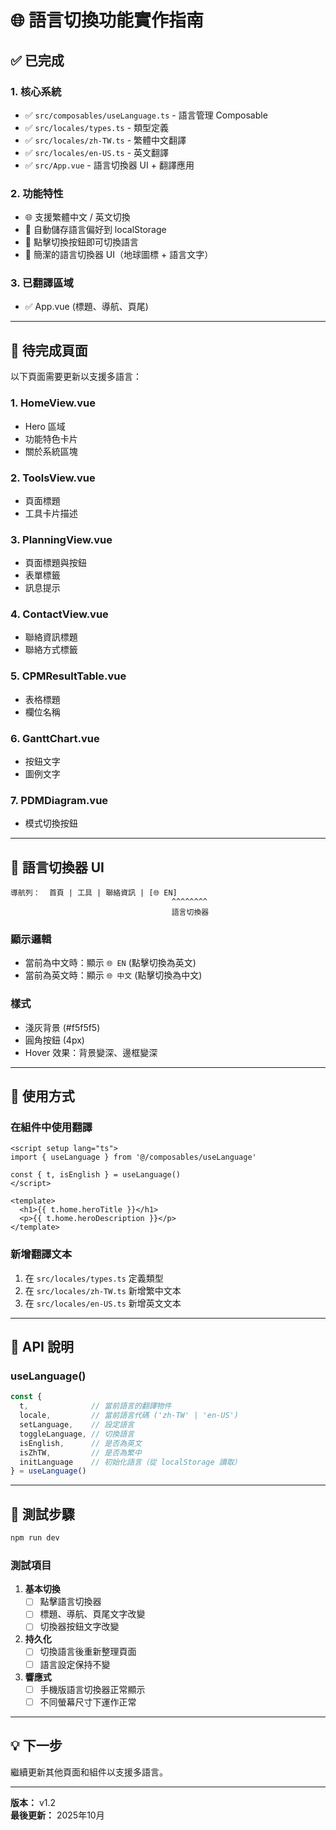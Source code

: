 # 🌐 語言切換功能實作指南

## ✅ 已完成

### 1. 核心系統
- ✅ `src/composables/useLanguage.ts` - 語言管理 Composable
- ✅ `src/locales/types.ts` - 類型定義
- ✅ `src/locales/zh-TW.ts` - 繁體中文翻譯
- ✅ `src/locales/en-US.ts` - 英文翻譯
- ✅ `src/App.vue` - 語言切換器 UI + 翻譯應用

### 2. 功能特性
- 🌐 支援繁體中文 / 英文切換
- 💾 自動儲存語言偏好到 localStorage
- 🔄 點擊切換按鈕即可切換語言
- 🎨 簡潔的語言切換器 UI（地球圖標 + 語言文字）

### 3. 已翻譯區域
- ✅ App.vue (標題、導航、頁尾)

---

## 🚧 待完成頁面

以下頁面需要更新以支援多語言：

### 1. HomeView.vue
- Hero 區域
- 功能特色卡片
- 關於系統區塊

### 2. ToolsView.vue
- 頁面標題
- 工具卡片描述

### 3. PlanningView.vue
- 頁面標題與按鈕
- 表單標籤
- 訊息提示

### 4. ContactView.vue
- 聯絡資訊標題
- 聯絡方式標籤

### 5. CPMResultTable.vue
- 表格標題
- 欄位名稱

### 6. GanttChart.vue
- 按鈕文字
- 圖例文字

### 7. PDMDiagram.vue
- 模式切換按鈕

---

## 🎨 語言切換器 UI

```
導航列：  首頁 | 工具 | 聯絡資訊 | [🌐 EN]
                                    ^^^^^^^^
                                    語言切換器
```

### 顯示邏輯
- 當前為中文時：顯示 `🌐 EN` (點擊切換為英文)
- 當前為英文時：顯示 `🌐 中文` (點擊切換為中文)

### 樣式
- 淺灰背景 (#f5f5f5)
- 圓角按鈕 (4px)
- Hover 效果：背景變深、邊框變深

---

## 📝 使用方式

### 在組件中使用翻譯

```vue
<script setup lang="ts">
import { useLanguage } from '@/composables/useLanguage'

const { t, isEnglish } = useLanguage()
</script>

<template>
  <h1>{{ t.home.heroTitle }}</h1>
  <p>{{ t.home.heroDescription }}</p>
</template>
```

### 新增翻譯文本

1. 在 `src/locales/types.ts` 定義類型
2. 在 `src/locales/zh-TW.ts` 新增繁中文本
3. 在 `src/locales/en-US.ts` 新增英文文本

---

## 🔧 API 說明

### useLanguage()

```typescript
const {
  t,              // 當前語言的翻譯物件
  locale,         // 當前語言代碼 ('zh-TW' | 'en-US')
  setLanguage,    // 設定語言
  toggleLanguage, // 切換語言
  isEnglish,      // 是否為英文
  isZhTW,         // 是否為繁中
  initLanguage    // 初始化語言（從 localStorage 讀取）
} = useLanguage()
```

---

## 🚀 測試步驟

```bash
npm run dev
```

### 測試項目

1. **基本切換**
   - [  ] 點擊語言切換器
   - [  ] 標題、導航、頁尾文字改變
   - [  ] 切換器按鈕文字改變

2. **持久化**
   - [  ] 切換語言後重新整理頁面
   - [  ] 語言設定保持不變

3. **響應式**
   - [  ] 手機版語言切換器正常顯示
   - [  ] 不同螢幕尺寸下運作正常

---

## 💡 下一步

繼續更新其他頁面和組件以支援多語言。

---

**版本：** v1.2  
**最後更新：** 2025年10月

